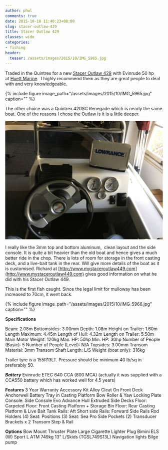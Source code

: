 ```yaml
---
author: phwl
comments: true
date: 2015-10-18 11:40:23+00:00
slug: stacer-outlaw-429
title: Stacer Outlaw 429
classes: wide
categories:
- fishing
header:
  teaser: /assets/images/2015/10/IMG_5965.jpg
---
```


Traded in the Quintrex for a new [Stacer Outlaw 429](http://www.stacer.com.au/Aluminium-Boat-Range1/429OutlawSideConsole?Particulars=429%20Outlaw%20Side%20Console) with Evinrude 50 hp at [Huett Marine](http://www.huettmarine.com.au/).  I highly recommend them as they are great people to deal with and very knowledgeable.

{% include figure image_path="/assets/images/2015/10/IMG_5965.jpg" caption="" %}

<!-- more -->

The other choice was a Quintrex 420SC Renegade which is nearly the same boat. One of the reasons I chose the Outlaw is it is a little deeper.

![](/assets/images/2018/08/img_1854.jpg)

I really like the 3mm top and bottom aluminum,  clean layout and the side console. It is quite a bit heavier than the old boat and hence gives a much better ride in the chop. There is lots of room for storage in the front casting deck, and a live-bait tank in the rear. Will give more details of the boat as it is customised. Richard at [http://www.mystaceroutlaw449.com](http://www.mystaceroutlaw449.com) gives good information on what he did with his Stacer Outlaw 449.

This is the first fish caught. Since the legal limit for mulloway has been increased to 70cm, it went back.

{% include figure image_path="/assets/images/2015/10/IMG_5966.jpg" caption="" %}

**Specifications**

Beam: 2.08m Bottomsides: 3.00mm Depth: 1.08m Height on Trailer: 1.60m Length Maximum: 4.45m Length of Hull: 4.32m Length on Trailer: 5.50m Main Motor Weight: 120kg Max. HP: 50hp Min. HP: 30hp Number of People (Basic): 5 Number of People (Level): N/A Topsides: 3.00mm Transom Material: 3mm Transom Shaft Length: L/S Weight (boat only): 316kg

Trailer tyre is a 155R13LT. Pressure should be minimum 40 lb/sq in preferably 50.

***Battery***
Evinrude ETEC 640 CCA (800 MCA) (actually it was supplied with a CCA550 battery which has worked well for 4.5 years)

**Features**
3 Year Warranty Accessory Kit Alloy Cleat On Front Deck Anchorwell Battery Tray in Casting Platform Bow Roller & Yaw Locking Plate Console: Side Console Evo Advance Hull Extruded Side Decks Floor: Carpeted Floor: Front Casting Platform + Storage Bin Floor: Rear Casting Platform & Live Bait Tank Rails: Aft Short side Rails: Forward Side Rails Rod Holders (4) Seat: Positions (3) Seat: Sea Pro Side Pockets (2) Transducer Brackets x 2 Transom Step & Rail

**Options**
Bow Mount Thruster Plate Large Cigarette Lighter Plug Bimini ELS (W) Sport L ATM 749kg 13" L/Skids (TGSL749S13L) Navigation lights Bilge pump
